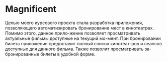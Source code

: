 # Magnificent
Целью моего курсового проекта стала разработка приложения, позволяющего автоматизировать бронирование мест в кинотеатрах. Помимо этого, данное прило-жение позволяет просматривать актуальные фильмы доступные на текущий мо-мент. При бронировании билета приложение предоставит полный список кинотеат-ров и сеансов доступных для данного фильма. Также позволит просматривать за-бронированные билеты в удобной форме.
